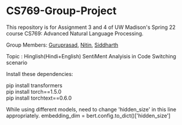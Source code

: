 # CS769-Group-Project
This repository is for Assignment 3 and 4 of UW Madison's Spring 22 course CS769: Advanced Natural Language Processing.

Group Members: [Guruprasad](https://github.com/Guruprasad68),  [Nitin](https://github.com/nitinimage), [Siddharth](https://github.com/sidhsmani)


Topic : Hinglish(Hindi+English) SentiMent Analyisis in Code Switching scenario

Install these dependencies:


pip install transformers\
pip install torch==1.5.0\
pip install torchtext==0.6.0


While using different models, need to change 'hidden_size' in this line appropriately.
embedding_dim = bert.config.to_dict()['hidden_size']





